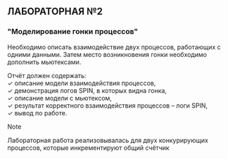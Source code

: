 ## ЛАБОРАТОРНАЯ №2
### "Моделирование гонки процессов"
Необходимо описать взаимодействие двух процессов, работающих с одними данными. Затем место возникновения гонки необходимо дополнить мьютексами. <br />

Отчёт должен содержать: <br />
✓	описание модели взаимодействия процессов, <br />
✓	демонстрация логов SPIN, в которых видна гонка, <br />
✓	описание модели с мьютексом, <br />
✓	результат корректного взаимодействия процессов – логи SPIN, <br />
✓	вывод по работе. <br />

> [!NOTE]
> Лабораторная работа реализовывалась для двух конкурирующих процессов, которые инкрементируют общий счётчик

